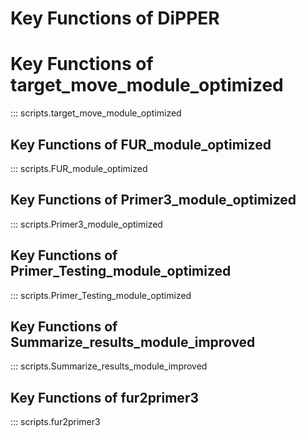 # Key Functions of DiPPER
# Key Functions of target_move_module_optimized
::: scripts.target_move_module_optimized
## Key Functions of FUR_module_optimized
::: scripts.FUR_module_optimized
## Key Functions of Primer3_module_optimized
::: scripts.Primer3_module_optimized
## Key Functions of Primer_Testing_module_optimized
::: scripts.Primer_Testing_module_optimized
## Key Functions of Summarize_results_module_improved
::: scripts.Summarize_results_module_improved
## Key Functions of fur2primer3
::: scripts.fur2primer3